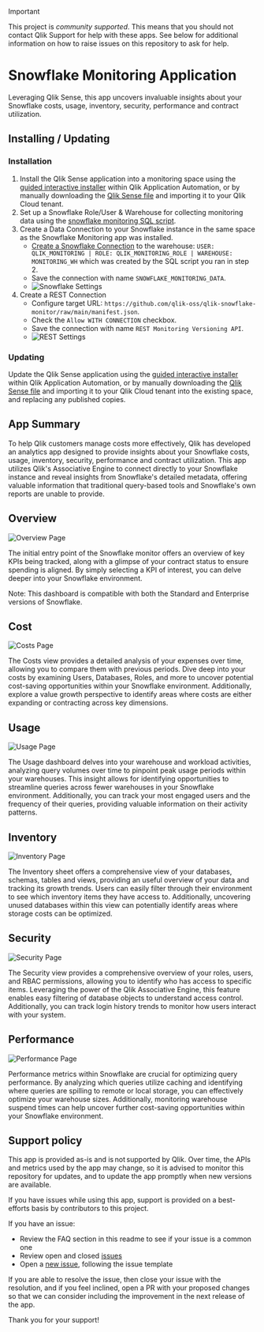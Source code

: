 > [!IMPORTANT]
> This project is _community supported_. This means that you should not contact
> Qlik Support for help with these apps. See below for additional information
> on how to raise issues on this repository to ask for help.

# Snowflake Monitoring Application

Leveraging Qlik Sense, this app uncovers invaluable insights about your Snowflake costs, usage, inventory, security, performance and contract utilization.

## Installing / Updating

### Installation

1. Install the Qlik Sense application into a monitoring space using the [guided interactive installer](https://community.qlik.com/t5/Official-Support-Articles/Installing-the-Qlik-Snowflake-Monitoring-application-in-Qlik/ta-p/2455224) within Qlik Application Automation, or by manually downloading the [Qlik Sense file](https://github.com/qlik-oss/qlik-snowflake-monitor/releases/latest/download/QlikSnowflakeMonitor.qvf) and importing it to your Qlik Cloud tenant.
2. Set up a Snowflake Role/User & Warehouse for collecting monitoring data using the [snowflake monitoring SQL script](https://github.com/qlik-oss/qlik-snowflake-monitor/releases/latest/download/QlikSnowflakeMonitor.sql).
3. Create a Data Connection to your Snowflake instance in the same space as the Snowflake Monitoring app was installed.
    - [Create a Snowflake Connection](https://help.qlik.com/en-US/connectors/Subsystems/ODBC_connector_help/Content/Connectors_ODBC/Snowflake/Create-Snowflake-connection.htm) to the warehouse: `USER: QLIK_MONITORING | ROLE: QLIK_MONITORING_ROLE | WAREHOUSE: MONITORING_WH` which was created by the SQL script you ran in step 2.
    - Save the connection with name `SNOWFLAKE_MONITORING_DATA`.
    - ![Snowflake Settings](/images/screenshot_snowflake_connection.png)
4. Create a REST Connection 
    * Configure target URL: `https://github.com/qlik-oss/qlik-snowflake-monitor/raw/main/manifest.json`.
    * Check the `Allow WITH CONNECTION` checkbox.
    * Save the connection with name `REST Monitoring Versioning API`.
    * ![REST Settings](/images/screenshot_rest_connection.png)

### Updating

Update the Qlik Sense application using the [guided interactive installer](https://community.qlik.com/t5/Official-Support-Articles/Installing-the-Qlik-Snowflake-Monitoring-application-in-Qlik/ta-p/2455224) within Qlik Application Automation, or by manually downloading the [Qlik Sense file](https://github.com/qlik-oss/qlik-snowflake-monitor/releases/latest/download/QlikSnowflakeMonitor.qvf) and importing it to your Qlik Cloud tenant into the existing space, and replacing any published copies.

## App Summary

To help Qlik customers manage costs more effectively, Qlik has developed an analytics app designed to provide insights about your Snowflake costs, usage, inventory, security, performance and contract utilization. This app utilizes Qlik's Associative Engine to connect directly to your Snowflake instance and reveal insights from Snowflake's detailed metadata, offering valuable information that traditional query-based tools and Snowflake's own reports are unable to provide.

## Overview

![Overview Page](/images/screenshot_overview.jpg)

The initial entry point of the Snowflake monitor offers an overview of key KPIs being tracked, along with a glimpse of your contract status to ensure spending is aligned. By simply selecting a KPI of interest, you can delve deeper into your Snowflake environment.

Note: This dashboard is compatible with both the Standard and Enterprise versions of Snowflake.

## Cost
![Costs Page](/images/screenshot_cost.jpg)

The Costs view provides a detailed analysis of your expenses over time, allowing you to compare them with previous periods. Dive deep into your costs by examining Users, Databases, Roles, and more to uncover potential cost-saving opportunities within your Snowflake environment. Additionally, explore a value growth perspective to identify areas where costs are either expanding or contracting across key dimensions.

## Usage
![Usage Page](/images/screenshot_usage.jpg)

The Usage dashboard delves into your warehouse and workload activities, analyzing query volumes over time to pinpoint peak usage periods within your warehouses. This insight allows for identifying opportunities to streamline queries across fewer warehouses in your Snowflake environment. Additionally, you can track your most engaged users and the frequency of their queries, providing valuable information on their activity patterns.

## Inventory
![Inventory Page](/images/screenshot_inventory.jpg)

The Inventory sheet offers a comprehensive view of your databases, schemas, tables and views, providing an useful overview of your data and tracking its growth trends. Users can easily filter through their environment to see which inventory items they have access to. Additionally, uncovering unused databases within this view can potentially identify areas where storage costs can be optimized.

## Security
![Security Page](/images/screenshot_security.jpg)

The Security view provides a comprehensive overview of your roles, users, and RBAC permissions, allowing you to identify who has access to specific items. Leveraging the power of the Qlik Associative Engine, this feature enables easy filtering of database objects to understand access control. Additionally, you can track login history trends to monitor how users interact with your system.

## Performance
![Performance Page](/images/screenshot_performance.jpg)

Performance metrics within Snowflake are crucial for optimizing query performance. By analyzing which queries utilize caching and identifying where queries are spilling to remote or local storage, you can effectively optimize your warehouse sizes. Additionally, monitoring warehouse suspend times can help uncover further cost-saving opportunities within your Snowflake environment.

## Support policy

This app is provided as-is and is not supported by Qlik. Over time, the APIs and
metrics used by the app may change, so it is advised to monitor this repository
for updates, and to update the app promptly when new versions are available.

If you have issues while using this app, support is provided on a best-efforts
basis by contributors to this project.

If you have an issue:

* Review the FAQ section in this readme to see if your issue is a common one
* Review open and closed [issues](/../../issues)
* Open a [new issue](/../../issues/new), following the issue template

If you are able to resolve the issue, then close your issue with the resolution,
and if you feel inclined, open a PR with your proposed changes so that we can
consider including the improvement in the next release of the app.

Thank you for your support!
